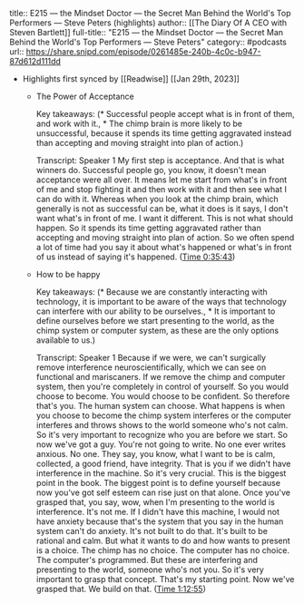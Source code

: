 title:: E215 —  the Mindset Doctor —  the Secret Man Behind the World's Top Performers —  Steve Peters (highlights)
author:: [[The Diary Of A CEO with Steven Bartlett]]
full-title:: "E215 —  the Mindset Doctor —  the Secret Man Behind the World's Top Performers —  Steve Peters"
category:: #podcasts
url:: https://share.snipd.com/episode/0261485e-240b-4c0c-b947-87d612d111dd

- Highlights first synced by [[Readwise]] [[Jan 29th, 2023]]
	- The Power of Acceptance
	  
	  Key takeaways:
	  (* Successful people accept what is in front of them, and work with it., * The chimp brain is more likely to be unsuccessful, because it spends its time getting aggravated instead than accepting and moving straight into plan of action.)
	  
	  Transcript:
	  Speaker 1
	  My first step is acceptance. And that is what winners do. Successful people go, you know, it doesn't mean acceptance were all over. It means let me start from what's in front of me and stop fighting it and then work with it and then see what I can do with it. Whereas when you look at the chimp brain, which generally is not as successful can be, what it does is it says, I don't want what's in front of me. I want it different. This is not what should happen. So it spends its time getting aggravated rather than accepting and moving straight into plan of action. So we often spend a lot of time had you say it about what's happened or what's in front of us instead of saying it's happened. ([Time 0:35:43](https://share.snipd.com/snip/87937242-5e8f-4806-8ee1-9f8719231425))
	- How to be happy
	  
	  Key takeaways:
	  (* Because we are constantly interacting with technology, it is important to be aware of the ways that technology can interfere with our ability to be ourselves., * It is important to define ourselves before we start presenting to the world, as the chimp system or computer system, as these are the only options available to us.)
	  
	  Transcript:
	  Speaker 1
	  Because if we were, we can't surgically remove interference neuroscientifically, which we can see on functional and mariscaners. If we remove the chimp and computer system, then you're completely in control of yourself. So you would choose to become. You would choose to be confident. So therefore that's you. The human system can choose. What happens is when you choose to become the chimp system interferes or the computer interferes and throws shows to the world someone who's not calm. So it's very important to recognize who you are before we start. So now we've got a guy. You're not going to write. No one ever writes anxious. No one. They say, you know, what I want to be is calm, collected, a good friend, have integrity. That is you if we didn't have interference in the machine. So it's very crucial. This is the biggest point in the book. The biggest point is to define yourself because now you've got self esteem can rise just on that alone. Once you've grasped that, you say, wow, when I'm presenting to the world is interference. It's not me. If I didn't have this machine, I would not have anxiety because that's the system that you say in the human system can't do anxiety. It's not built to do that. It's built to be rational and calm. But what it wants to do and how wants to present is a choice. The chimp has no choice. The computer has no choice. The computer's programmed. But these are interfering and presenting to the world, someone who's not you. So it's very important to grasp that concept. That's my starting point. Now we've grasped that. We build on that. ([Time 1:12:55](https://share.snipd.com/snip/d1c1ba97-a782-4531-be4f-0c1606174127))